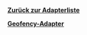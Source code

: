 [**Zurück zur Adapterliste**](/adapterref/adapterliste.md)

[**Geofency-Adapter**](/adapterref/docs/iobroker.geofency/de/README.md)